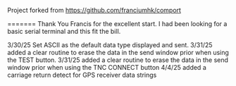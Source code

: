 Project forked from https://github.com/franciumhk/comport   

=======
Thank You Francis for the excellent start. 
I had been looking for a basic serial terminal and this fit the bill.

3/30/25 Set ASCII as the default data type displayed and sent.
3/31/25 added a clear routine to erase the data in the send window prior when using the TEST button.
3/31/25 added a clear routine to erase the data in the send window prior when using the TNC CONNECT button
4/4/25  added a carriage return detect for GPS receiver data strings
